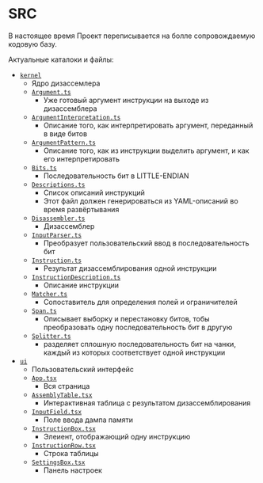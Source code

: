 # SRC

В настоящее время Проект переписывается на
болле сопровождаемую кодовую базу.

Актуальные каталоки и файлы:
- [`kernel`](./kernel/)
  - Ядро дизассемлера
  - [`Argument.ts`](./kernel/Argument.ts)
    - Уже готовый аргумент инструкции на выходе из дизассемблера
  - [`ArgumentInterpretation.ts`](./kernel/ArgumentInterpretation.ts)
    - Описание того, как интерпретировать аргумент,
      переданный в виде битов
  - [`ArgumentPattern.ts`](./kernel/ArgumentPattern.ts)
    - Описание того, как из инструкции выделить аргумент,
      и как его интерпретировать
  - [`Bits.ts`](./kernel/Bits.ts)
    - Последовательность бит в LITTLE-ENDIAN
  - [`Descriptions.ts`](./kernel/Descriptions.ts)
    - Список описаний инструкций
    - Этот файл должен генерироваться из YAML-описаний
      во время развёртывания 
  - [`Disassembler.ts`](./kernel/Disassembler.ts)
    - Дизассемблер
  - [`InputParser.ts`](./kernel/InputParser.ts)
    - Преобразует пользовательский ввод в последовательность бит
  - [`Instruction.ts`](./kernel/Instruction.ts)
    - Результат дизассемблирования одной инструкции
  - [`InstructionDescription.ts`](./kernel/InstructionDescription.ts)
    - Описание инструкции
  - [`Matcher.ts`](./kernel/Matcher.ts)
    - Сопоставитель для определения полей и ограничителей
  - [`Span.ts`](./kernel/Span.ts)
    - Описывает выборку и перестановку битов, тобы преобразовать
      одну последовательность бит в другую
  - [`Splitter.ts`](./kernel/Splitter.ts)
    - разделяет сплошную последовательность бит на чанки,
      каждый из которых соответствует одной инструкции
- [`ui`](./ui/)
  - Пользовательский интерфейс
  - [`App.tsx`](./ui/App.tsx)
    - Вся страница
  - [`AssemblyTable.tsx`](./ui/AssemblyTable.tsx)
    - Интерактивная таблица с результатом дизассемблирования
  - [`InputField.tsx`](./ui/InputField.tsx)
    - Поле ввода дампа памяти
  - [`InstructionBox.tsx`](./ui/InstructionBox.tsx)
    - Элеиент, отображающий одну инструкцию
  - [`InstructionRow.tsx`](./ui/InstructionRow.tsx)
    - Строка таблицы
  - [`SettingsBox.tsx`](./ui/SettingsBox.tsx)
    - Панель настроек
